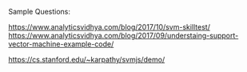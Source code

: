 
Sample Questions:

https://www.analyticsvidhya.com/blog/2017/10/svm-skilltest/
https://www.analyticsvidhya.com/blog/2017/09/understaing-support-vector-machine-example-code/

https://cs.stanford.edu/~karpathy/svmjs/demo/




